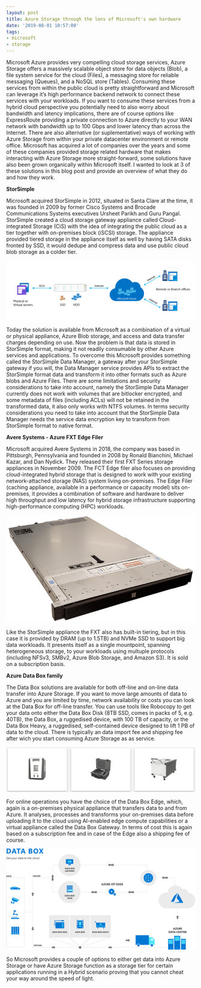 ```yaml
---
layout: post
title: Azure Storage through the lens of Microsoft's own hardware
date: '2019-08-01 10:57:00'
tags:
- microsoft
- storage
---
```


Microsoft Azure provides very compelling cloud storage services, Azure Storage offers a massively scalable object store for data objects (Blob), a file system service for the cloud (Files), a messaging store for reliable messaging (Queues), and a NoSQL store (Tables). Consuming these services from within the public cloud is pretty straightforward and Microsoft can leverage it’s high performance backend network to connect these services with your workloads. If you want to consume these services from a hybrid cloud perspective you potentially need to also worry about bandwidth and latency implications, there are of course options like ExpressRoute providing a private connection to Azure directly to your WAN network with bandwidth up to 100 Gbps and lower latency than across the Internet. There are also alternative (or suplementative) ways of working with Azure Storage from within your private datacenter environment or remote office. Microsoft has acquired a lot of companies over the years and some of these companies provided storage related hardware that makes interacting with Azure Storage more straight-forward, some solutions have also been grown organically within Microsoft itself. I wanted to look at 3 of these solutions in this blog post and provide an overview of what they do and how they work.

**StorSimple**

Microsoft acquired StorSimple in 2012, situated in Santa Clare at the time, it was founded in 2009 by former Cisco Systems and Brocade Communications Systems executives Ursheet Parikh and Guru Pangal. StorSimple created a cloud storage gateway appliance called Cloud-integrated Storage (CiS) with the idea of integrating the public cloud as a tier together with on-premises block (iSCSI) storage. The appliance provided tiered storage in the appliance itself as well by having SATA disks fronted by SSD, it would dedupe and compress data and use public cloud blob storage as a colder tier.

<img src="/assets/img/storsimple.png">

Today the solution is available from Microsoft as a combination of a virtual or physical appliance, Azure Blob storage, and access and data transfer charges depending on use. Now the problem is that data is stored in StorSimple format, making it not readily consumable by other Azure services and applications. To overcome this Microsoft provides something called the StorSimple Data Manager, a gateway after your StorSimple gateway if you will, the Data Manager service provides APIs to extract the StorSimple format data and transform it into other formats such as Azure blobs and Azure Files. There are some limitations and security considerations to take into account, namely the StorSimple Data Manager currently does not work with volumes that are bitlocker encrypted, and some metadata of files (including ACLs) will not be retained in the transformed data, it also only works with NTFS volumes. In terms security considerations you need to take into account that the StorSimple Data Manager needs the service data encryption key to transform from StorSimple format to native format.

**Avere Systems - Azure FXT Edge Filer**

Microsoft acquired Avere Systems in 2018, the company was based in Pittsburgh, Pennsylvania and founded in 2008 by Ronald Bianchini, Michael Kazar, and Dan Nydick. They released their first FXT Series storage appliances in November 2009. The FCT Edge filer also focuses on providing cloud-integrated hybrid storage that is designed to work with your existing network-attached storage (NAS) system living on-premises. The Edge Filer (caching appliance, available in a performance or capacity model) sits on-premises, it provides a combination of software and hardware to deliver high throughput and low latency for hybrid storage infrastructure supporting high-performance computing (HPC) workloads.

<img src="/assets/img/model.png">

Like the StorSimple appliance the FXT also has built-in tiering, but in this case it is provided by DRAM (up to 1.5TB) and NVMe SSD to support big data workloads. It presents itself as a single mountpoint, spanning heterogeneous storage, to your workloads using multuple protocols (including NFSv3, SMBv2, Azure Blob Storage, and Amazon S3). It is sold on a subscription basis.

**Azure Data Box family**

The Data Box solutions are available for both off-line and on-line data transfer into Azure Storage. If you want to move large amounts of data to Azure and you are limited by time, network availability or costs you can look at the Data Box for off-line transfer. You can use tools like Robocopy to get your data onto either the Data Box Disk (8TB SSD, comes in packs of 5, e.g. 40TB), the Data Box, a ruggedised device, with 100 TB of capacity, or the Data Box Heavy, a ruggedised, self-contained device designed to lift 1 PB of data to the cloud. There is typically an data import fee and shipping fee after wich you start consuming Azure Storage as as service.

<img src="/assets/img/databox.png">

For online operations you have the choice of the Data Box Edge, which, again is a on-premises physical appliance that transfers data to and from Azure. It analyses, processes and transforms your on-premises data before uploading it to the cloud using AI-enabled edge compute capabilities or a virtual appliance called the Data Box Gateway. In terms of cost this is again based on a subscription fee and in case of the Edge also a shipping fee of course.

<img src="/assets/img/diagram-databox.svg">

So Microsoft provides a couple of options to either get data into Azure Storage or have Azure Storage function as a storage tier for certain applications running in a Hybrid scenario proving that you cannot cheat your way around the speed of light.

